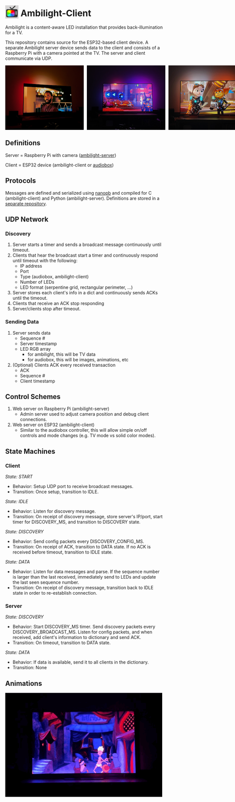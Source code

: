 # <img src="images/icon-180.png" alt="Ambilight application icon" height=42 width=42 valign=bottom /> Ambilight-Client

Ambilight is a content-aware LED installation that provides back-illumination
for a TV.

This repository contains source for the ESP32-based client device. A separate Ambilight server device sends data to the client and consists of a Raspberry Pi with a camera pointed at the TV. The server and client  communicate via UDP.

<div style="display:flex; gap:10px">
<img src="images/ambilight3.jpg" alt="Audiobox with album art" width=250>
<img src="images/ambilight1.jpg" alt="Audiobox with album art" width=250>
<img src="images/ambilight2.jpg" alt="Audiobox with album art" width=250>
</div>

## Definitions
Server = Raspberry Pi with camera ([ambilight-server](https://github.com/kojigardiner/ambilight-server))

Client = ESP32 device (ambilight-client or [audiobox](https://github.com/kojigardiner/audiobox))

## Protocols
Messages are defined and serialized using [nanopb](https://github.com/nanopb/nanopb) and compiled for C (ambilight-client) and Python (ambilight-server). Definitions are stored in a [separate repository](https://github.com/kojigardiner/ambilight-proto).

## UDP Network
### Discovery
1. Server starts a timer and sends a broadcast message continuously until
timeout.
2. Clients that hear the broadcast start a timer and continuously respond until
timeout with the following:
    * IP address
    * Port
    * Type (audiobox, ambilight-client)
    * Number of LEDs
    * LED format (serpentine grid, rectangular perimeter, ...)
3. Server stores each client's info in a dict and continuously sends ACKs until
the timeout.
4. Clients that receive an ACK stop responding
5. Server/clients stop after timeout.

### Sending Data
1. Server sends data
    * Sequence #
    * Server timestamp
    * LED RGB array
      * for ambilight, this will be TV data
      * for audiobox, this will be images, animations, etc
2. (Optional) Clients ACK every received transaction
    * ACK
    * Sequence #
    * Client timestamp

## Control Schemes
1. Web server on Raspberry Pi (ambilight-server)
    * Admin server used to adjust camera position and debug client connections.
2. Web server on ESP32 (ambilight-client)
    * Similar to the audiobox controller, this will allow simple on/off controls and
  mode changes (e.g. TV mode vs solid color modes).

## State Machines
### Client
*State: START*
- Behavior: Setup UDP port to receive broadcast messages.
- Transition: Once setup, transition to IDLE.

*State: IDLE*
- Behavior: Listen for discovery message.
- Transition: On receipt of discovery message, store server's IP/port, start
timer for DISCOVERY_MS, and transition to DISCOVERY state.

*State: DISCOVERY*
- Behavior: Send config packets every DISCOVERY_CONFIG_MS.
- Transition: On receipt of ACK, transition to DATA state. If no ACK is
received before timeout, transition to IDLE state.

*State: DATA*
- Behavior: Listen for data messages and parse. If the sequence number is larger 
than the last received, immediately send to LEDs and update the last seen
sequence number.
- Transition: On receipt of discovery message, transition back to IDLE state in
order to re-establish connection.

### Server
*State: DISCOVERY*
- Behavior: Start DISCOVERY_MS timer. Send discovery packets every 
DISCOVERY_BROADCAST_MS. Listen for config packets, and when received, add 
client's information to dictionary and send ACK.
- Transition: On timeout, transition to DATA state.

*State: DATA*
- Behavior: If data is available, send it to all clients in the dictionary.
- Transition: None

## Animations

<div>
<img src="gifs/ambilight_gif1.gif" alt="Audiobox with album art" width=500>
</div>